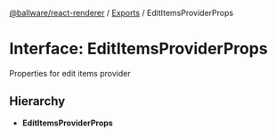 [@ballware/react-renderer](../README.md) / [Exports](../modules.md) / EditItemsProviderProps

# Interface: EditItemsProviderProps

Properties for edit items provider

## Hierarchy

* **EditItemsProviderProps**
